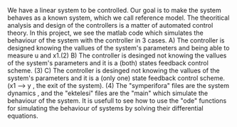 We have a linear system to be controlled. Our goal is to make the system behaves as a known system, which we call reference model. 
The theoritical analysis and design of the controllers is a matter of automated control theory. In this project, we see the matlab code which simulates the behaviour of the system with the controller in 3 cases.
A) The controller is designed knowing the vallues of the system's parameters and being able to measure u and x1.(2)
B) The controller is desinged not knowing the vallues of the system's parameters and it is a (both) states feedback control scheme. (3)
C) The controller is desinged not knowing the vallues of the system's parameters and it is a (only one) state feedback control scheme. (x1  --> y , the exit of the system). (4)
The "symperifora" files are the system dynamics , and the "ektelesi" files are the "main" which simulate the behaviour of the system. 
It is usefull to see how to use the "ode" functions for simulating the behaviour of systems by solving their differential equations. 
